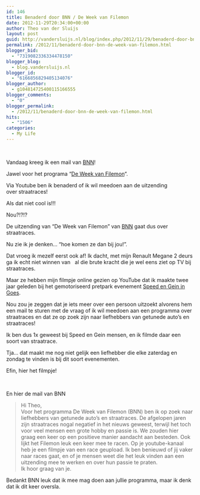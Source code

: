 ```yaml
---
id: 146
title: Benaderd door BNN / De Week van Filemon
date: 2012-11-29T20:34:00+00:00
author: Theo van der Sluijs
layout: post
guid: http://vandersluijs.nl/blog/index.php/2012/11/29/benaderd-door-bnn-de-week-van-filemon/
permalink: /2012/11/benaderd-door-bnn-de-week-van-filemon.html
blogger_bid:
  - "7319082336334478150"
blogger_blog:
  - blog.vandersluijs.nl
blogger_id:
  - "6166856829405134076"
blogger_author:
  - g104814725400115166555
blogger_comments:
  - "0"
blogger_permalink:
  - /2012/11/benaderd-door-bnn-de-week-van-filemon.html
hits:
  - "1506"
categories:
  - My Life
---
```

<div>
   
</div>

Vandaag kreeg ik een mail van <a href="http://www.bnn.nl/" target="_blank" rel="nofollow">BNN</a>!

Jawel voor het programa &#8220;<a href="http://www.uitzendinggemist.nl/programmas/4067-de-week-van-filemon" target="_blank" rel="nofollow">De Week van Filemon</a>&#8220;.

Via Youtube ben ik benaderd of ik wil meedoen aan de uitzending over straatraces!

Als dat niet cool is!!!

Nou?!?!?  
<a name="more"></a>

De uitzending van &#8220;De Week van Filemon&#8221; van <a href="http://www.bnn.nl/" target="_blank" rel="nofollow">BNN</a> gaat dus over straatraces.

Nu zie ik je denken&#8230; &#8220;hoe komen ze dan bij jou!&#8221;.

Dat vroeg ik mezelf eerst ook af! Ik dacht, met mijn Renault Megane 2 deurs ga ik echt niet winnen van   al die brute kracht die je wel eens ziet op TV bij straatraces.

Maar ze hebben mijn filmpje online gezien op YouTube dat ik maakte twee jaar geleden bij het gemotoriseerd pretpark evenement <a href="http://www.speedengeingoes.nl/" target="_blank">Speed en Gein in Goes</a>.

Nou zou je zeggen dat je iets meer over een persoon uitzoekt alvorens hem een mail te sturen met de vraag of ik wil meedoen aan een programma over straatraces en dat ze op zoek zijn naar liefhebbers van getunede auto&#8217;s en straatraces!

Ik ben dus 1x geweest bij Speed en Gein mensen, en ik filmde daar een soort van straatrace.

Tja&#8230; dat maakt me nog niet gelijk een liefhebber die elke zaterdag en zondag te vinden is bij dit soort evenementen.

Efin, hier het filmpje!

<div>
   
</div>

En hier de mail van BNN

> Hi Theo,  
> Voor het programma De Week van Filemon (BNN) ben ik op zoek naar liefhebbers van getunede auto&#8217;s en straatraces. De afgelopen jaren zijn straatraces nogal negatief in het nieuws geweest, terwijl het toch voor veel mensen een grote hobby en passie is. We zouden hier graag een keer op een positieve manier aandacht aan besteden. Ook lijkt het Filemon leuk een keer mee te racen. Op je youtube-kanaal heb je een filmpje van een race geupload. Ik ben benieuwd of jij vaker naar races gaat, en of je mensen weet die het leuk vinden aan een uitzending mee te werken en over hun passie te praten.  
> Ik hoor graag van je.

Bedankt BNN leuk dat ik mee mag doen aan jullie programma, maar ik denk dat ik dit keer oversla.